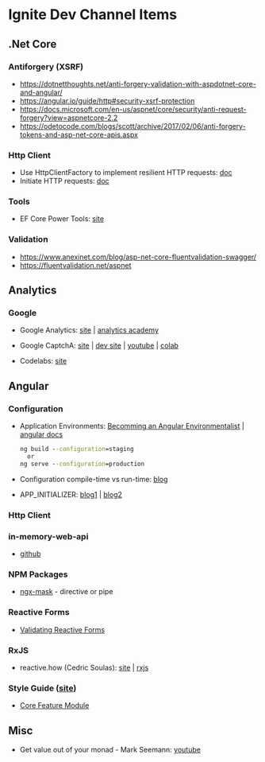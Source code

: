 # Ignite Dev Channel Items

## .Net Core
### Antiforgery (XSRF)

* https://dotnetthoughts.net/anti-forgery-validation-with-aspdotnet-core-and-angular/
* https://angular.io/guide/http#security-xsrf-protection
* https://docs.microsoft.com/en-us/aspnet/core/security/anti-request-forgery?view=aspnetcore-2.2
* https://odetocode.com/blogs/scott/archive/2017/02/06/anti-forgery-tokens-and-asp-net-core-apis.aspx

### Http Client

* Use HttpClientFactory to implement resilient HTTP requests: [doc](https://docs.microsoft.com/en-us/dotnet/standard/microservices-architecture/implement-resilient-applications/use-httpclientfactory-to-implement-resilient-http-requests)
* Initiate HTTP requests: [doc](https://docs.microsoft.com/en-us/aspnet/core/fundamentals/http-requests?view=aspnetcore-2.2#consumption-patterns)

### Tools

* EF Core Power Tools: [site](https://marketplace.visualstudio.com/items?itemName=ErikEJ.EFCorePowerTools)

### Validation

* https://www.anexinet.com/blog/asp-net-core-fluentvalidation-swagger/
* https://fluentvalidation.net/aspnet

## Analytics
### Google
* Google Analytics: [site](https://analytics.google.com/analytics/web/) | [analytics academy](https://analytics.google.com/analytics/academy/)

* Google CaptchA: [site](https://www.google.com/recaptcha/intro/v3.html) | [dev site](https://developers.google.com/recaptcha/docs/v3) | [youtube](https://www.youtube.com/watch?v=euRAfUGX8wY&ut=) | [colab](https://codelabs.developers.google.com/codelabs/reCAPTCHA/index.html#0)
* Codelabs: [site](https://codelabs.developers.google.com/)

## Angular
### Configuration

* Application Environments: [Becomming an Angular Environmentalist](https://blog.angularindepth.com/becoming-an-angular-environmentalist-45a48f7c20d8) | [angular docs](https://developers.google.com/recaptcha/)

    ``` cmd
    ng build --configuration=staging
      or
    ng serve --configuration=production
    ```

* Configuration compile-time vs run-time: [blog](https://juristr.com/blog/2018/01/ng-app-runtime-config/)
* APP_INITIALIZER: [blog1](https://theinfogrid.com/tech/developers/angular/better-approach-environment-variables-angular/) | [blog2](https://theinfogrid.com/tech/developers/angular/app_initializer-in-angular/)

### Http Client

### in-memory-web-api

* [github](https://github.com/angular/in-memory-web-api/blob/master/README.md)

### NPM Packages

* [ngx-mask](https://www.npmjs.com/package/ngx-mask) - directive or pipe

### Reactive Forms

* [Validating Reactive Forms](https://malcoded.com/posts/angular-reactive-form-validation)

### RxJS

* reactive.how (Cedric Soulas): [site](https://reactive.how) | [rxjs](https://reactive.how/rxjs/)

### Style Guide ([site](https://angular.io/guide/styleguide))

* [Core Feature Module](https://angular.io/guide/styleguide#core-feature-module)

## Misc

* Get value out of your monad - Mark Seemann: [youtube](https://www.youtube.com/watch?v=F9bznonKc64)